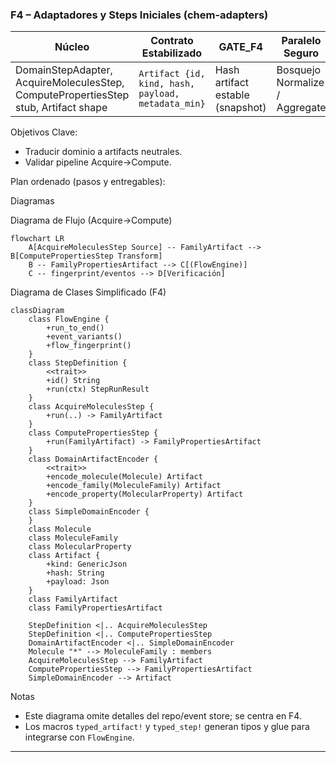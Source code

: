 ### F4 – Adaptadores y Steps Iniciales (chem-adapters)

| Núcleo                                                                              | Contrato Estabilizado                              | GATE_F4                          | Paralelo Seguro                |
| ----------------------------------------------------------------------------------- | -------------------------------------------------- | -------------------------------- | ------------------------------ |
| DomainStepAdapter, AcquireMoleculesStep, ComputePropertiesStep stub, Artifact shape | `Artifact {id, kind, hash, payload, metadata_min}` | Hash artifact estable (snapshot) | Bosquejo Normalize / Aggregate |

Objetivos Clave:

- Traducir dominio a artifacts neutrales.
- Validar pipeline Acquire→Compute.

Plan ordenado (pasos y entregables):



Diagramas

Diagrama de Flujo (Acquire→Compute)

```mermaid
flowchart LR
	A[AcquireMoleculesStep Source] -- FamilyArtifact --> B[ComputePropertiesStep Transform]
	B -- FamilyPropertiesArtifact --> C[(FlowEngine)]
	C -- fingerprint/eventos --> D[Verificación]
```

Diagrama de Clases Simplificado (F4)

```mermaid
classDiagram
	class FlowEngine {
		+run_to_end()
		+event_variants()
		+flow_fingerprint()
	}
	class StepDefinition {
		<<trait>>
		+id() String
		+run(ctx) StepRunResult
	}
	class AcquireMoleculesStep {
		+run(..) -> FamilyArtifact
	}
	class ComputePropertiesStep {
		+run(FamilyArtifact) -> FamilyPropertiesArtifact
	}
	class DomainArtifactEncoder {
		<<trait>>
		+encode_molecule(Molecule) Artifact
		+encode_family(MoleculeFamily) Artifact
		+encode_property(MolecularProperty) Artifact
	}
	class SimpleDomainEncoder {
	}
	class Molecule
	class MoleculeFamily
	class MolecularProperty
	class Artifact {
		+kind: GenericJson
		+hash: String
		+payload: Json
	}
	class FamilyArtifact
	class FamilyPropertiesArtifact

	StepDefinition <|.. AcquireMoleculesStep
	StepDefinition <|.. ComputePropertiesStep
	DomainArtifactEncoder <|.. SimpleDomainEncoder
	Molecule "*" --> MoleculeFamily : members
	AcquireMoleculesStep --> FamilyArtifact
	ComputePropertiesStep --> FamilyPropertiesArtifact
	SimpleDomainEncoder --> Artifact
```

Notas

- Este diagrama omite detalles del repo/event store; se centra en F4.
- Los macros `typed_artifact!` y `typed_step!` generan tipos y glue para integrarse con `FlowEngine`.

---
